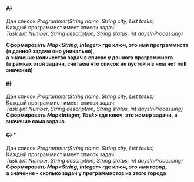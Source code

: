 #### ~~A)~~

Дан список _Programmer(String name, String city, List<Task> tasks)_  
Каждый программист имеет список задач:  
_Task (int Number, String description, String status, int daysInProcessing)_  

**Сформировать _Map<String, Integer>_ где ключ, это имя программиста (в данной задаче оно уникально),  
а значение количество задач в списке у данного программиста  
(в рамках этой задачи, считаем что список не пустой и в нем нет null значений)**

#### ~~B)~~

Дан список _Programmer(String name, String city, List<Task> tasks)_  
Каждый программист имеет список задач:    
_Task (int Number, String description, String status, int daysInProcessing)_  
**Сформировать _Map<Integer, Task>_ где ключ, это номер задачи, а значение сама задача.**

#### ~~C)~~ *  

Дан список _Programmer(String name, String city, List<Task> tasks)_   
Каждый программист имеет список задач:                
_Task (int Number, String description, String status, int daysInProcessing)_  
**Сформировать _Map<String, Integer>_ где ключ, это имя город,  
а значение - сколько задач у программистов из этого города**
 